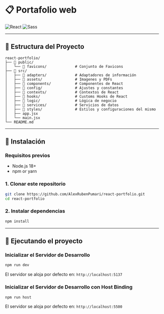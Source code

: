 # 📋 Portafolio web
![React](https://img.shields.io/badge/React-19.0.0-blue?style=for-the-badge&logo=react)
![Sass](https://img.shields.io/badge/Sass-1.89.2-cc6699?style=for-the-badge&logo=sass&logoColor=white)

---

## 📁 Estructura del Proyecto

```
react-portfolio/
├── 📁 public/                  
│   └── 📁 favicons/             # Conjunto de Favicons
├── 📁 src/
│   ├── 📁 adapters/             # Adaptadores de información
│   ├── 📁 assets/               # Imagenes y PDFs
│   ├── 📁 components/           # Componentes de React
│   ├── 📁 config/               # Ajustes y constantes
│   ├── 📁 contexts/             # Contextos de React
│   ├── 📁 hooks/                # Customs Hooks de React
│   ├── 📁 logic/                # Lógica de negocio
│   ├── 📁 services/             # Servicios de datos
│   ├── 📁 styles/               # Estilos y configuraciones del mismo
│   ├── app.jsx 
│   └── main.jsx 
└── README.md
```

---

## 🚀 Instalación

### Requisitos previos
- Node.js 18+ 
- npm or yarn

### 1. Clonar este repositorio
```bash
git clone https://github.com/AlexRubenPumari/react-portfolio.git
cd react-portfolio
```

### 2. Instalar dependencias
```bash
npm install
```

---

## 🚀 Ejecutando el proyecto

### Inicializar el Servidor de Desarrollo
```bash
npm run dev
```
El servidor se aloja por defecto en: `http://localhost:5137`

### Inicializar el Servidor de Desarrollo con Host Binding
```bash
npm run host
```
El servidor se aloja por defecto en: `http://localhost:5500`